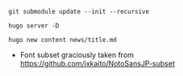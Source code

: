 `git submodule update --init --recursive`

`hugo server -D`

`hugo new content news/title.md`

- Font subset graciously taken from https://github.com/ixkaito/NotoSansJP-subset